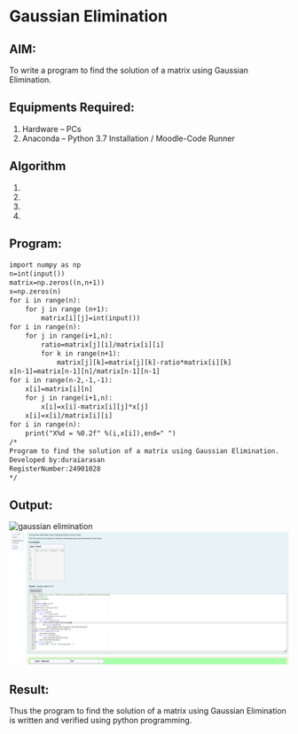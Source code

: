 # Gaussian Elimination

## AIM:
To write a program to find the solution of a matrix using Gaussian Elimination.

## Equipments Required:
1. Hardware – PCs
2. Anaconda – Python 3.7 Installation / Moodle-Code Runner

## Algorithm
1. 
2. 
3. 
4. 

## Program:
```
import numpy as np
n=int(input())
matrix=np.zeros((n,n+1))
x=np.zeros(n)
for i in range(n):
    for j in range (n+1):
        matrix[i][j]=int(input())
for i in range(n):
    for j in range(i+1,n):
        ratio=matrix[j][i]/matrix[i][i]
        for k in range(n+1):
            matrix[j][k]=matrix[j][k]-ratio*matrix[i][k]
x[n-1]=matrix[n-1][n]/matrix[n-1][n-1]
for i in range(n-2,-1,-1):
    x[i]=matrix[i][n]
    for j in range(i+1,n):
        x[i]=x[i]-matrix[i][j]*x[j]
    x[i]=x[i]/matrix[i][i]
for i in range(n):
    print("X%d = %0.2f" %(i,x[i]),end=" ")
/*
Program to find the solution of a matrix using Gaussian Elimination.
Developed by:duraiarasan
RegisterNumber:24901028 
*/
```

## Output:
![gaussian elimination]()
![image 1](<Screenshot 2024-12-04 215603.png>)


## Result:
Thus the program to find the solution of a matrix using Gaussian Elimination is written and verified using python programming.

